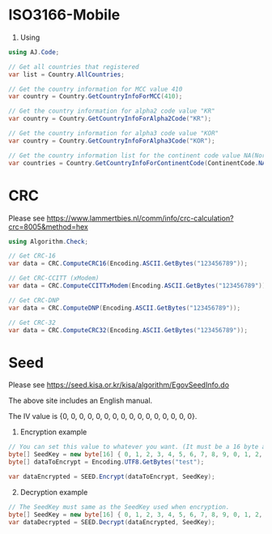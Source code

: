 # ISO3166-Mobile

1. Using
```c#
using AJ.Code;

// Get all countries that registered
var list = Country.AllCountries;

// Get the country information for MCC value 410
var country = Country.GetCountryInfoForMCC(410);

// Get the country information for alpha2 code value "KR"
var country = Country.GetCountryInfoForAlpha2Code("KR");

// Get the country information for alpha3 code value "KOR"
var country = Country.GetCountryInfoForAlpha3Code("KOR");

// Get the country information list for the continent code value NA(North America)
var countries = Country.GetCountryInfoForContinentCode(ContinentCode.NA);
```



# CRC
Please see https://www.lammertbies.nl/comm/info/crc-calculation?crc=8005&method=hex


```c#
using Algorithm.Check;

// Get CRC-16
var data = CRC.ComputeCRC16(Encoding.ASCII.GetBytes("123456789"));

// Get CRC-CCITT (xModem)
var data = CRC.ComputeCCITTxModem(Encoding.ASCII.GetBytes("123456789"));

// Get CRC-DNP
var data = CRC.ComputeDNP(Encoding.ASCII.GetBytes("123456789"));

// Get CRC-32
var data = CRC.ComputeCRC32(Encoding.ASCII.GetBytes("123456789"));
```




# Seed
Please see https://seed.kisa.or.kr/kisa/algorithm/EgovSeedInfo.do

The above site includes an English manual.

The IV value is {0, 0, 0, 0, 0, 0, 0, 0, 0, 0, 0, 0, 0, 0, 0, 0}.


1. Encryption example
```c#
// You can set this value to whatever you want. (It must be a 16 byte array)
byte[] SeedKey = new byte[16] { 0, 1, 2, 3, 4, 5, 6, 7, 8, 9, 0, 1, 2, 3, 4, 5 };
byte[] dataToEncrypt = Encoding.UTF8.GetBytes("test");

var dataEncrypted = SEED.Encrypt(dataToEncrypt, SeedKey);
```

2. Decryption example
```c#
// The SeedKey must same as the SeedKey used when encryption.
byte[] SeedKey = new byte[16] { 0, 1, 2, 3, 4, 5, 6, 7, 8, 9, 0, 1, 2, 3, 4, 5 };
var dataDecrypted = SEED.Decrypt(dataEncrypted, SeedKey);
```
